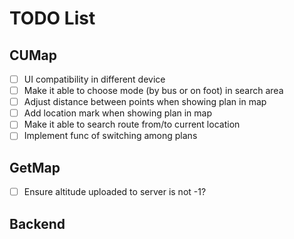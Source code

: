 # TODO List

## CUMap

- [ ] UI compatibility in different device
- [ ] Make it able to choose mode (by bus or on foot) in search area
- [ ] Adjust distance between points when showing plan in map
- [ ] Add location mark when showing plan in map
- [ ] Make it able to search route from/to current location
- [ ] Implement func of switching among plans

## GetMap

- [ ] Ensure altitude uploaded to server is not -1?

## Backend